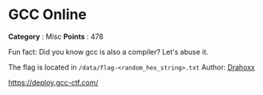 # GCC Online

**Category** : Misc
**Points** : 478

Fun fact: Did you know gcc is also a compiler? Let's abuse it.
 
The flag is located in `/data/flag-<random_hex_string>.txt`
Author: [Drahoxx](https://twitter.com/50mgDrahoxx)

https://deploy.gcc-ctf.com/



